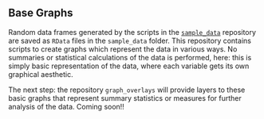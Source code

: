 ## Base Graphs

Random data frames generated by the scripts in the [`sample_data`](https://github.com/wj107/sample_data) repository are saved as `RData` files in the `sample_data` folder.  This repository contains scripts to create graphs which represent the data in various ways.  No summaries or statistical calculations of the data is performed, here:  this is simply basic representation of the data, where each variable gets its own graphical aesthetic.

The next step:  the repository `graph_overlays` will provide layers to these basic graphs that represent summary statistics or measures for further analysis of the data.  Coming soon!!

